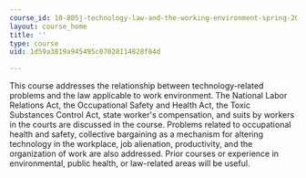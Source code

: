 ```yaml
---
course_id: 10-805j-technology-law-and-the-working-environment-spring-2006
layout: course_home
title: ''
type: course
uid: 1d59a3819a945495c07028114828f84d

---
```

This course addresses the relationship between technology-related problems and the law applicable to work environment. The National Labor Relations Act, the Occupational Safety and Health Act, the Toxic Substances Control Act, state worker's compensation, and suits by workers in the courts are discussed in the course. Problems related to occupational health and safety, collective bargaining as a mechanism for altering technology in the workplace, job alienation, productivity, and the organization of work are also addressed. Prior courses or experience in environmental, public health, or law-related areas will be useful.
